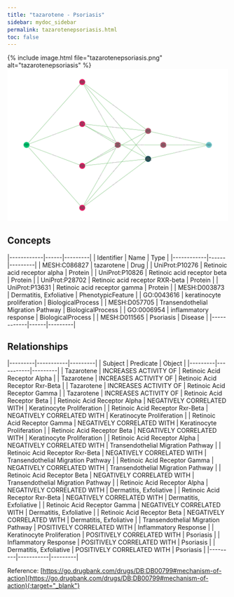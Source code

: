 ```yaml
---
title: "tazarotene - Psoriasis"
sidebar: mydoc_sidebar
permalink: tazarotenepsoriasis.html
toc: false 
---
```


{% include image.html file="tazarotenepsoriasis.png" alt="tazarotenepsoriasis" %}![Path Visualization](/images/tazarotenepsoriasis.png)

## Concepts

|------------|------|---------|
| Identifier | Name | Type    |
|------------|------|---------|
| MESH:C086827 | tazarotene | Drug |
| UniProt:P10276 | Retinoic acid receptor alpha | Protein |
| UniProt:P10826 | Retinoic acid receptor beta | Protein |
| UniProt:P28702 | Retinoic acid receptor RXR-beta | Protein |
| UniProt:P13631 | Retinoic acid receptor gamma | Protein |
| MESH:D003873 | Dermatitis, Exfoliative | PhenotypicFeature |
| GO:0043616 | keratinocyte proliferation | BiologicalProcess |
| MESH:D057705 | Transendothelial Migration Pathway | BiologicalProcess |
| GO:0006954 | inflammatory response | BiologicalProcess |
| MESH:D011565 | Psoriasis | Disease |
|------------|------|---------|

## Relationships

|---------|-----------|---------|
| Subject | Predicate | Object  |
|---------|-----------|---------|
| Tazarotene | INCREASES ACTIVITY OF | Retinoic Acid Receptor Alpha |
| Tazarotene | INCREASES ACTIVITY OF | Retinoic Acid Receptor Rxr-Beta |
| Tazarotene | INCREASES ACTIVITY OF | Retinoic Acid Receptor Gamma |
| Tazarotene | INCREASES ACTIVITY OF | Retinoic Acid Receptor Beta |
| Retinoic Acid Receptor Alpha | NEGATIVELY CORRELATED WITH | Keratinocyte Proliferation |
| Retinoic Acid Receptor Rxr-Beta | NEGATIVELY CORRELATED WITH | Keratinocyte Proliferation |
| Retinoic Acid Receptor Gamma | NEGATIVELY CORRELATED WITH | Keratinocyte Proliferation |
| Retinoic Acid Receptor Beta | NEGATIVELY CORRELATED WITH | Keratinocyte Proliferation |
| Retinoic Acid Receptor Alpha | NEGATIVELY CORRELATED WITH | Transendothelial Migration Pathway |
| Retinoic Acid Receptor Rxr-Beta | NEGATIVELY CORRELATED WITH | Transendothelial Migration Pathway |
| Retinoic Acid Receptor Gamma | NEGATIVELY CORRELATED WITH | Transendothelial Migration Pathway |
| Retinoic Acid Receptor Beta | NEGATIVELY CORRELATED WITH | Transendothelial Migration Pathway |
| Retinoic Acid Receptor Alpha | NEGATIVELY CORRELATED WITH | Dermatitis, Exfoliative |
| Retinoic Acid Receptor Rxr-Beta | NEGATIVELY CORRELATED WITH | Dermatitis, Exfoliative |
| Retinoic Acid Receptor Gamma | NEGATIVELY CORRELATED WITH | Dermatitis, Exfoliative |
| Retinoic Acid Receptor Beta | NEGATIVELY CORRELATED WITH | Dermatitis, Exfoliative |
| Transendothelial Migration Pathway | POSITIVELY CORRELATED WITH | Inflammatory Response |
| Keratinocyte Proliferation | POSITIVELY CORRELATED WITH | Psoriasis |
| Inflammatory Response | POSITIVELY CORRELATED WITH | Psoriasis |
| Dermatitis, Exfoliative | POSITIVELY CORRELATED WITH | Psoriasis |
|---------|-----------|---------|

Reference: [https://go.drugbank.com/drugs/DB:DB00799#mechanism-of-action](https://go.drugbank.com/drugs/DB:DB00799#mechanism-of-action){:target="_blank"}